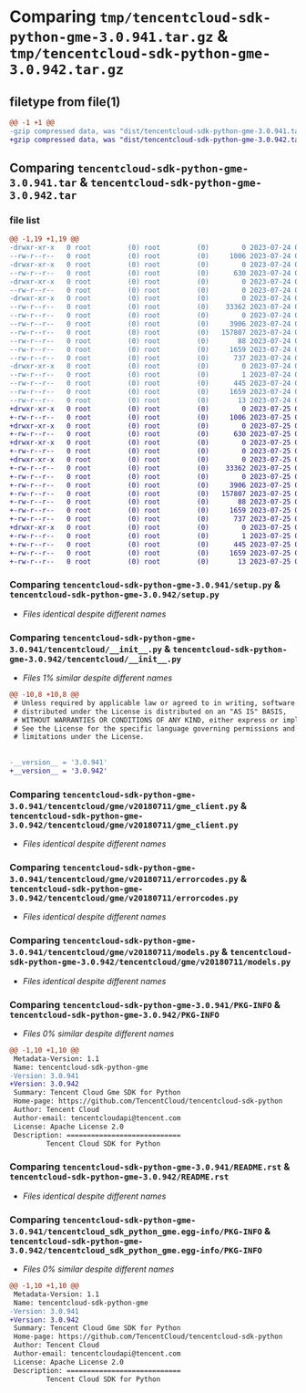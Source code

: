 # Comparing `tmp/tencentcloud-sdk-python-gme-3.0.941.tar.gz` & `tmp/tencentcloud-sdk-python-gme-3.0.942.tar.gz`

## filetype from file(1)

```diff
@@ -1 +1 @@
-gzip compressed data, was "dist/tencentcloud-sdk-python-gme-3.0.941.tar", last modified: Mon Jul 24 00:37:28 2023, max compression
+gzip compressed data, was "dist/tencentcloud-sdk-python-gme-3.0.942.tar", last modified: Tue Jul 25 04:18:37 2023, max compression
```

## Comparing `tencentcloud-sdk-python-gme-3.0.941.tar` & `tencentcloud-sdk-python-gme-3.0.942.tar`

### file list

```diff
@@ -1,19 +1,19 @@
-drwxr-xr-x   0 root         (0) root         (0)        0 2023-07-24 00:37:28.000000 tencentcloud-sdk-python-gme-3.0.941/
--rw-r--r--   0 root         (0) root         (0)     1006 2023-07-24 00:37:28.000000 tencentcloud-sdk-python-gme-3.0.941/setup.py
-drwxr-xr-x   0 root         (0) root         (0)        0 2023-07-24 00:37:28.000000 tencentcloud-sdk-python-gme-3.0.941/tencentcloud/
--rw-r--r--   0 root         (0) root         (0)      630 2023-07-24 00:37:28.000000 tencentcloud-sdk-python-gme-3.0.941/tencentcloud/__init__.py
-drwxr-xr-x   0 root         (0) root         (0)        0 2023-07-24 00:37:28.000000 tencentcloud-sdk-python-gme-3.0.941/tencentcloud/gme/
--rw-r--r--   0 root         (0) root         (0)        0 2023-07-24 00:37:28.000000 tencentcloud-sdk-python-gme-3.0.941/tencentcloud/gme/__init__.py
-drwxr-xr-x   0 root         (0) root         (0)        0 2023-07-24 00:37:28.000000 tencentcloud-sdk-python-gme-3.0.941/tencentcloud/gme/v20180711/
--rw-r--r--   0 root         (0) root         (0)    33362 2023-07-24 00:37:28.000000 tencentcloud-sdk-python-gme-3.0.941/tencentcloud/gme/v20180711/gme_client.py
--rw-r--r--   0 root         (0) root         (0)        0 2023-07-24 00:37:28.000000 tencentcloud-sdk-python-gme-3.0.941/tencentcloud/gme/v20180711/__init__.py
--rw-r--r--   0 root         (0) root         (0)     3906 2023-07-24 00:37:28.000000 tencentcloud-sdk-python-gme-3.0.941/tencentcloud/gme/v20180711/errorcodes.py
--rw-r--r--   0 root         (0) root         (0)   157807 2023-07-24 00:37:28.000000 tencentcloud-sdk-python-gme-3.0.941/tencentcloud/gme/v20180711/models.py
--rw-r--r--   0 root         (0) root         (0)       88 2023-07-24 00:37:28.000000 tencentcloud-sdk-python-gme-3.0.941/setup.cfg
--rw-r--r--   0 root         (0) root         (0)     1659 2023-07-24 00:37:28.000000 tencentcloud-sdk-python-gme-3.0.941/PKG-INFO
--rw-r--r--   0 root         (0) root         (0)      737 2023-07-24 00:37:28.000000 tencentcloud-sdk-python-gme-3.0.941/README.rst
-drwxr-xr-x   0 root         (0) root         (0)        0 2023-07-24 00:37:28.000000 tencentcloud-sdk-python-gme-3.0.941/tencentcloud_sdk_python_gme.egg-info/
--rw-r--r--   0 root         (0) root         (0)        1 2023-07-24 00:37:28.000000 tencentcloud-sdk-python-gme-3.0.941/tencentcloud_sdk_python_gme.egg-info/dependency_links.txt
--rw-r--r--   0 root         (0) root         (0)      445 2023-07-24 00:37:28.000000 tencentcloud-sdk-python-gme-3.0.941/tencentcloud_sdk_python_gme.egg-info/SOURCES.txt
--rw-r--r--   0 root         (0) root         (0)     1659 2023-07-24 00:37:28.000000 tencentcloud-sdk-python-gme-3.0.941/tencentcloud_sdk_python_gme.egg-info/PKG-INFO
--rw-r--r--   0 root         (0) root         (0)       13 2023-07-24 00:37:28.000000 tencentcloud-sdk-python-gme-3.0.941/tencentcloud_sdk_python_gme.egg-info/top_level.txt
+drwxr-xr-x   0 root         (0) root         (0)        0 2023-07-25 04:18:37.000000 tencentcloud-sdk-python-gme-3.0.942/
+-rw-r--r--   0 root         (0) root         (0)     1006 2023-07-25 04:18:37.000000 tencentcloud-sdk-python-gme-3.0.942/setup.py
+drwxr-xr-x   0 root         (0) root         (0)        0 2023-07-25 04:18:37.000000 tencentcloud-sdk-python-gme-3.0.942/tencentcloud/
+-rw-r--r--   0 root         (0) root         (0)      630 2023-07-25 04:18:37.000000 tencentcloud-sdk-python-gme-3.0.942/tencentcloud/__init__.py
+drwxr-xr-x   0 root         (0) root         (0)        0 2023-07-25 04:18:37.000000 tencentcloud-sdk-python-gme-3.0.942/tencentcloud/gme/
+-rw-r--r--   0 root         (0) root         (0)        0 2023-07-25 04:18:37.000000 tencentcloud-sdk-python-gme-3.0.942/tencentcloud/gme/__init__.py
+drwxr-xr-x   0 root         (0) root         (0)        0 2023-07-25 04:18:37.000000 tencentcloud-sdk-python-gme-3.0.942/tencentcloud/gme/v20180711/
+-rw-r--r--   0 root         (0) root         (0)    33362 2023-07-25 04:18:37.000000 tencentcloud-sdk-python-gme-3.0.942/tencentcloud/gme/v20180711/gme_client.py
+-rw-r--r--   0 root         (0) root         (0)        0 2023-07-25 04:18:37.000000 tencentcloud-sdk-python-gme-3.0.942/tencentcloud/gme/v20180711/__init__.py
+-rw-r--r--   0 root         (0) root         (0)     3906 2023-07-25 04:18:37.000000 tencentcloud-sdk-python-gme-3.0.942/tencentcloud/gme/v20180711/errorcodes.py
+-rw-r--r--   0 root         (0) root         (0)   157807 2023-07-25 04:18:37.000000 tencentcloud-sdk-python-gme-3.0.942/tencentcloud/gme/v20180711/models.py
+-rw-r--r--   0 root         (0) root         (0)       88 2023-07-25 04:18:37.000000 tencentcloud-sdk-python-gme-3.0.942/setup.cfg
+-rw-r--r--   0 root         (0) root         (0)     1659 2023-07-25 04:18:37.000000 tencentcloud-sdk-python-gme-3.0.942/PKG-INFO
+-rw-r--r--   0 root         (0) root         (0)      737 2023-07-25 04:18:37.000000 tencentcloud-sdk-python-gme-3.0.942/README.rst
+drwxr-xr-x   0 root         (0) root         (0)        0 2023-07-25 04:18:37.000000 tencentcloud-sdk-python-gme-3.0.942/tencentcloud_sdk_python_gme.egg-info/
+-rw-r--r--   0 root         (0) root         (0)        1 2023-07-25 04:18:37.000000 tencentcloud-sdk-python-gme-3.0.942/tencentcloud_sdk_python_gme.egg-info/dependency_links.txt
+-rw-r--r--   0 root         (0) root         (0)      445 2023-07-25 04:18:37.000000 tencentcloud-sdk-python-gme-3.0.942/tencentcloud_sdk_python_gme.egg-info/SOURCES.txt
+-rw-r--r--   0 root         (0) root         (0)     1659 2023-07-25 04:18:37.000000 tencentcloud-sdk-python-gme-3.0.942/tencentcloud_sdk_python_gme.egg-info/PKG-INFO
+-rw-r--r--   0 root         (0) root         (0)       13 2023-07-25 04:18:37.000000 tencentcloud-sdk-python-gme-3.0.942/tencentcloud_sdk_python_gme.egg-info/top_level.txt
```

### Comparing `tencentcloud-sdk-python-gme-3.0.941/setup.py` & `tencentcloud-sdk-python-gme-3.0.942/setup.py`

 * *Files identical despite different names*

### Comparing `tencentcloud-sdk-python-gme-3.0.941/tencentcloud/__init__.py` & `tencentcloud-sdk-python-gme-3.0.942/tencentcloud/__init__.py`

 * *Files 1% similar despite different names*

```diff
@@ -10,8 +10,8 @@
 # Unless required by applicable law or agreed to in writing, software
 # distributed under the License is distributed on an "AS IS" BASIS,
 # WITHOUT WARRANTIES OR CONDITIONS OF ANY KIND, either express or implied.
 # See the License for the specific language governing permissions and
 # limitations under the License.
 
 
-__version__ = '3.0.941'
+__version__ = '3.0.942'
```

### Comparing `tencentcloud-sdk-python-gme-3.0.941/tencentcloud/gme/v20180711/gme_client.py` & `tencentcloud-sdk-python-gme-3.0.942/tencentcloud/gme/v20180711/gme_client.py`

 * *Files identical despite different names*

### Comparing `tencentcloud-sdk-python-gme-3.0.941/tencentcloud/gme/v20180711/errorcodes.py` & `tencentcloud-sdk-python-gme-3.0.942/tencentcloud/gme/v20180711/errorcodes.py`

 * *Files identical despite different names*

### Comparing `tencentcloud-sdk-python-gme-3.0.941/tencentcloud/gme/v20180711/models.py` & `tencentcloud-sdk-python-gme-3.0.942/tencentcloud/gme/v20180711/models.py`

 * *Files identical despite different names*

### Comparing `tencentcloud-sdk-python-gme-3.0.941/PKG-INFO` & `tencentcloud-sdk-python-gme-3.0.942/PKG-INFO`

 * *Files 0% similar despite different names*

```diff
@@ -1,10 +1,10 @@
 Metadata-Version: 1.1
 Name: tencentcloud-sdk-python-gme
-Version: 3.0.941
+Version: 3.0.942
 Summary: Tencent Cloud Gme SDK for Python
 Home-page: https://github.com/TencentCloud/tencentcloud-sdk-python
 Author: Tencent Cloud
 Author-email: tencentcloudapi@tencent.com
 License: Apache License 2.0
 Description: ============================
         Tencent Cloud SDK for Python
```

### Comparing `tencentcloud-sdk-python-gme-3.0.941/README.rst` & `tencentcloud-sdk-python-gme-3.0.942/README.rst`

 * *Files identical despite different names*

### Comparing `tencentcloud-sdk-python-gme-3.0.941/tencentcloud_sdk_python_gme.egg-info/PKG-INFO` & `tencentcloud-sdk-python-gme-3.0.942/tencentcloud_sdk_python_gme.egg-info/PKG-INFO`

 * *Files 0% similar despite different names*

```diff
@@ -1,10 +1,10 @@
 Metadata-Version: 1.1
 Name: tencentcloud-sdk-python-gme
-Version: 3.0.941
+Version: 3.0.942
 Summary: Tencent Cloud Gme SDK for Python
 Home-page: https://github.com/TencentCloud/tencentcloud-sdk-python
 Author: Tencent Cloud
 Author-email: tencentcloudapi@tencent.com
 License: Apache License 2.0
 Description: ============================
         Tencent Cloud SDK for Python
```


